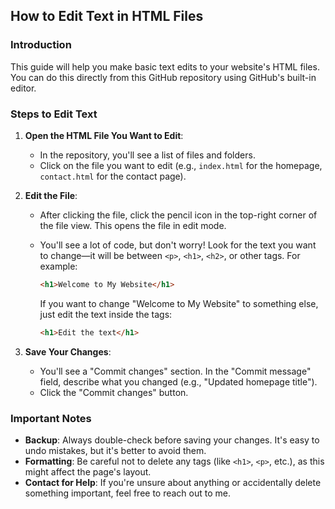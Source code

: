 ## How to Edit Text in HTML Files

### Introduction

This guide will help you make basic text edits to your website's HTML files. You can do this directly from this GitHub repository using GitHub's built-in editor.

### Steps to Edit Text

1. **Open the HTML File You Want to Edit**:

   - In the repository, you'll see a list of files and folders.
   - Click on the file you want to edit (e.g., `index.html` for the homepage, `contact.html` for the contact page).

2. **Edit the File**:

   - After clicking the file, click the pencil icon in the top-right corner of the file view. This opens the file in edit mode.
   - You'll see a lot of code, but don't worry! Look for the text you want to change—it will be between `<p>`, `<h1>`, `<h2>`, or other tags. For example:

     ```html
     <h1>Welcome to My Website</h1>
     ```

     If you want to change "Welcome to My Website" to something else, just edit the text inside the tags:

     ```html
     <h1>Edit the text</h1>
     ```

3. **Save Your Changes**:
   - You'll see a "Commit changes" section. In the "Commit message" field, describe what you changed (e.g., "Updated homepage title").
   - Click the "Commit changes" button.

### Important Notes

- **Backup**: Always double-check before saving your changes. It's easy to undo mistakes, but it's better to avoid them.
- **Formatting**: Be careful not to delete any tags (like `<h1>`, `<p>`, etc.), as this might affect the page's layout.
- **Contact for Help**: If you're unsure about anything or accidentally delete something important, feel free to reach out to me.
